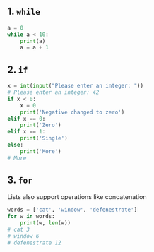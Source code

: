 
## 1. `while`

``` python
a = 0
while a < 10:
    print(a)
    a = a + 1
```

## 2. `if`
``` python
x = int(input("Please enter an integer: "))
# Please enter an integer: 42
if x < 0:
    x = 0
    print('Negative changed to zero')
elif x == 0:
    print('Zero')
elif x == 1:
    print('Single')
else:
    print('More')
# More
```

## 3. `for`

Lists also support operations like concatenation
``` python
words = ['cat', 'window', 'defenestrate']
for w in words:
    print(w, len(w))
# cat 3
# window 6
# defenestrate 12
```
